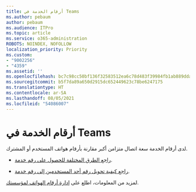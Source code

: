 ```yaml
---
title: أرقام الخدمة في Teams
ms.author: pebaum
author: pebaum
ms.audience: ITPro
ms.topic: article
ms.service: o365-administration
ROBOTS: NOINDEX, NOFOLLOW
localization_priority: Priority
ms.custom:
- "9002256"
- "4359"
ms.assetid: ''
ms.openlocfilehash: bc7c98cc50bf136f32583512ea6c78d483f39984fb1ab889dda19d1c1391e90f
ms.sourcegitcommit: b5f7da89a650d2915dc652449623c78be6247175
ms.translationtype: HT
ms.contentlocale: ar-SA
ms.lasthandoff: 08/05/2021
ms.locfileid: "54086007"
---
```

# <a name="service-numbers-in-teams"></a>أرقام الخدمة في Teams

لدى أرقام الخدمة سعة اتصال متزامن أكبر مقارنة بأرقام هواتف المستخدم أو المشترك. 

- [راجع الطرق المختلفة للحصول على رقم خدمة](https://docs.microsoft.com/microsoftteams/getting-service-phone-numbers). 

- [راجع كيفية تحويل رقم أحد المستخدمين إلى رقم خدمة](https://docs.microsoft.com/microsoftteams/manage-phone-numbers-for-your-organization/phone-number-management-for-the-u-s).

لمزيد من المعلومات، اطلع على [إدارة أرقام الهواتف لمؤسستك](https://docs.microsoft.com/microsoftteams/manage-phone-numbers-for-your-organization/manage-phone-numbers-for-your-organization).
